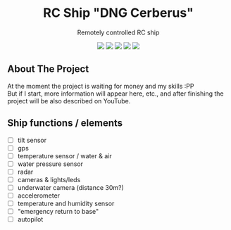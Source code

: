 <div id="start" align="center">
  <!-- <img src="https://images.emojiterra.com/google/noto-emoji/unicode-16.0/color/1024px/1f6a2.png" width="120"></img> -->
  <h1>RC Ship "DNG Cerberus"</h1>
  <p>Remotely controlled RC ship</p>
  <img src="https://img.shields.io/badge/C-00599C?style=for-the-badge&logo=c&logoColor=white"/>
  <img src="https://img.shields.io/badge/C%2B%2B-00599C?style=for-the-badge&logo=c%2B%2B&logoColor=white"/>
  <img src="https://img.shields.io/badge/Python-FFD43B?style=for-the-badge&logo=python&logoColor=blue"/>
  <img src="https://img.shields.io/badge/Arduino-00979D?style=for-the-badge&logo=Arduino&logoColor=white"/>
  <img src="https://img.shields.io/badge/Raspberry%20Pi-A22846?style=for-the-badge&logo=Raspberry%20Pi&logoColor=white"/>
</div>

## About The Project
At the moment the project is waiting for money and my skills :PP  <br/>
But if I start, more information will appear here, etc., and after finishing the project will be also described on YouTube.

## Ship functions / elements
- [ ] tilt sensor
- [ ] gps
- [ ] temperature sensor / water & air
- [ ] water pressure sensor
- [ ] radar
- [ ] cameras & lights/leds
- [ ] underwater camera (distance 30m?)
- [ ] accelerometer
- [ ] temperature and humidity sensor
- [ ] "emergency return to base"
- [ ] autopilot